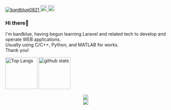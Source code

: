 <p align="left">
  <a href="https://github.com/yutkat/yutkat/">
    <img src="https://komarev.com/ghpvc/?username=bardblue0821" alt="bardblue0821" />
  </a>
  <a href="http://twitter.com/monkupo">
    <img height="20" src="https://img.shields.io/twitter/follow/monkupo?label=Twitter&logo=twitter&style=flat" />
  </a>
  <a href="https://github.com/bardblue0821">
    <img height="20" src="https://img.shields.io/github/followers/bardblue0821?label=follow&logo=github&style=flat" />
  </a>
</p>

### Hi there👋
I'm bardblue, having begun learning Laravel and related tech to develop and operate WEB applications.<br>
Usually using C/C++, Python, and MATLAB for works.<br>
Thank you!

<p align="left">
  <img alt="Top Langs" height="100px" src="https://github-readme-stats.vercel.app/api/top-langs/?username=bardblue0821&theme=tokyonight" />
  <img alt="github stats" height="100px" src="https://github-readme-stats.vercel.app/api?username=bardblue0821&theme=tokyonight&show_icons=true" />
</p>

<!--[![trophy](https://github-profile-trophy.vercel.app/?username=bardblue0821&theme=tokyonight&column=7)](https://github.com/ryo-ma/github-profile-trophy)-->

<p align="center">
  <a href="https://skillicons.dev">
    <img src="https://skillicons.dev/icons?i=git,laravel,html,css,js,php,vite,aws,docker" /><br>
    <img src="https://skillicons.dev/icons?i=c,cpp,py,matlab," />
  </a>
</p>
